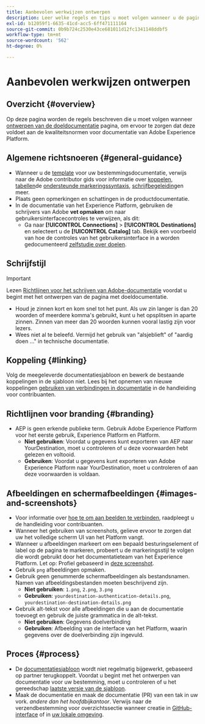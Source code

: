 ```yaml
---
title: Aanbevolen werkwijzen ontwerpen
description: Leer welke regels en tips u moet volgen wanneer u de pagina met doeldocumentatie ontwerpt, om te controleren of deze voldoet aan de kwaliteitsnormen voor Adobe Experience Platform-documentatie.
exl-id: b12059f1-6635-41cd-acc5-6ff471111164
source-git-commit: 0b9b724c2530e43ce681011d12fc1341148ddbf5
workflow-type: tm+mt
source-wordcount: '562'
ht-degree: 0%

---
```


# Aanbevolen werkwijzen ontwerpen

## Overzicht {#overview}

Op deze pagina worden de regels beschreven die u moet volgen wanneer [ontwerpen van de doeldocumentatie](./documentation-instructions.md) pagina, om ervoor te zorgen dat deze voldoet aan de kwaliteitsnormen voor documentatie van Adobe Experience Platform.

## Algemene richtsnoeren {#general-guidance}

* Wanneer u de [template](./self-service-template.md) voor uw bestemmingsdocumentatie, verwijs naar de Adobe contributor gids voor informatie over [koppelen](https://experienceleague.adobe.com/docs/contributor/contributor-guide/writing-essentials/linking.html?lang=en), [tabellen](https://experienceleague.adobe.com/docs/contributor/contributor-guide/writing-essentials/markdown.html?lang=en#tables)de [ondersteunde markeringssyntaxis](https://experienceleague.adobe.com/docs/contributor/contributor-guide/writing-essentials/markdown.html?lang=en), [schrijfbegeleiding](https://experienceleague.adobe.com/docs/contributor/contributor-guide/writing-essentials/general-writing-guidance.html?lang=en)en meer.
* Plaats geen opmerkingen en schattingen in de productdocumentatie.
* In de documentatie van het Experience Platform, gebruiken de schrijvers van Adobe **vet opmaken** om naar gebruikersinterfacecontroles te verwijzen, als dit:
   * Ga naar **[!UICONTROL Connections]** > **[!UICONTROL Destinations]** en selecteert u de **[!UICONTROL Catalog]** tab. Bekijk een voorbeeld van hoe de controles van het gebruikersinterface in a worden gedocumenteerd [zelfstudie over doelen](https://experienceleague.adobe.com/docs/experience-platform/destinations/ui/activate/activate-batch-profile-destinations.html?lang=en#select-destination).

## Schrijfstijl

>[!IMPORTANT]
>
>Lezen [Richtlijnen voor het schrijven van Adobe-documentatie](https://experienceleague.adobe.com/docs/contributor/contributor-guide/writing-essentials/general-writing-guidance.html?lang=en) voordat u begint met het ontwerpen van de pagina met doeldocumentatie.

* Houd je zinnen kort en kom snel tot het punt. Als uw zin langer is dan 20 woorden of meerdere komma&#39;s gebruikt, kunt u het opsplitsen in aparte zinnen. Zinnen van meer dan 20 woorden kunnen vooral lastig zijn voor lezers.
* Wees niet al te beleefd. Vermijd het gebruik van &quot;alsjeblieft&quot; of &quot;aardig doen ...&quot; in technische documentatie.

## Koppeling {#linking}

Volg de meegeleverde documentatiesjabloon en bewerk de bestaande koppelingen in de sjabloon niet. Lees bij het opnemen van nieuwe koppelingen [gebruiken van verbindingen in documentatie](https://experienceleague.adobe.com/docs/contributor/contributor-guide/writing-essentials/linking.html?lang=en) in de handleiding voor contribuanten.

## Richtlijnen voor branding {#branding}

* AEP is geen erkende publieke term. Gebruik Adobe Experience Platform voor het eerste gebruik, Experience Platform en Platform.
   * **Niet gebruiken**: Voordat u gegevens kunt exporteren van AEP naar YourDestination, moet u controleren of u deze voorwaarden hebt gelezen en voltooid.
   * **Gebruiken**: Voordat u gegevens kunt exporteren van Adobe Experience Platform naar YourDestination, moet u controleren of aan deze voorwaarden is voldaan.

## Afbeeldingen en schermafbeeldingen {#images-and-screenshots}

* Voor informatie over [hoe te om aan beelden te verbinden](https://experienceleague.adobe.com/docs/contributor/contributor-guide/writing-essentials/markdown.html?lang=en#images), raadpleegt u de handleiding voor contribuanten.
* Wanneer het gebruiken van screenshots, gelieve ervoor te zorgen dat uw het volledige scherm UI van het Platform vangt.
* Wanneer u afbeeldingen markeert om een bepaald besturingselement of label op de pagina te markeren, probeert u de markeringsstijl te volgen die wordt gebruikt door het documentatieteam van het Experience Platform. Let op: Profiel gebaseerd in [deze screenshot](/help/destinations/catalog/cloud-storage/amazon-s3.md#export-type-frequency).
* Gebruik `png` afbeeldingen opmaken.
* Gebruik geen genummerde schermafbeeldingen als bestandsnamen. Namen van afbeeldingsbestanden moeten beschrijvend zijn.
   * **Niet gebruiken**: `1.png`, `2.png`, `3.png`
   * **Gebruiken**: `yourdestination-authentication-details.png`, `yourdestination-destination-details.png`
* Gebruik alt-tekst voor alle afbeeldingen die u aan de documentatie toevoegt en gebruik de juiste grammatica in de alt-tekst.
   * **Niet gebruiken**: Gegevens doelverbinding
   * **Gebruiken**: Afbeelding van de interface van het Platform, waarin gegevens over de doelverbinding zijn ingevuld.

## Proces {#process}

* De [documentatiesjabloon](./self-service-template.md) wordt niet regelmatig bijgewerkt, gebaseerd op partner terugkoppelt. Voordat u begint met het ontwerpen van documentatie voor uw bestemming, moet u controleren of u het gereedschap [laatste versie van de sjabloon](/help/destinations/destination-sdk/docs-framework/assets/yourdestination-template.zip).
* Maak de documentatie en maak de documentatie (PR) van een tak in uw vork. *andere dan het hoofdbijkantoor*. Verwijs naar de verzendbestemming voor overzichtssectie wanneer creatie in [GitHub-interface](./use-github-interface-to-create-documentation.md#submit-review) of in [uw lokale omgeving](./work-in-local-environment.md#submit-review).
